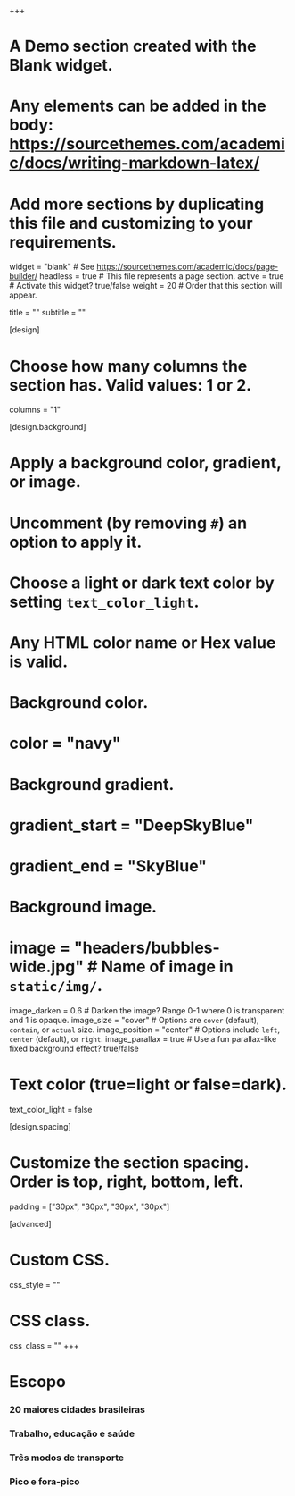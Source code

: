 +++
# A Demo section created with the Blank widget.
# Any elements can be added in the body: https://sourcethemes.com/academic/docs/writing-markdown-latex/
# Add more sections by duplicating this file and customizing to your requirements.

widget = "blank"  # See https://sourcethemes.com/academic/docs/page-builder/
headless = true  # This file represents a page section.
active = true  # Activate this widget? true/false
weight = 20  # Order that this section will appear.

title = ""
subtitle = ""

[design]
  # Choose how many columns the section has. Valid values: 1 or 2.
  columns = "1"

[design.background]
  # Apply a background color, gradient, or image.
  #   Uncomment (by removing `#`) an option to apply it.
  #   Choose a light or dark text color by setting `text_color_light`.
  #   Any HTML color name or Hex value is valid.

  # Background color.
  # color = "navy"
  
  # Background gradient.
  # gradient_start = "DeepSkyBlue"
  # gradient_end = "SkyBlue"
  
  # Background image.
  # image = "headers/bubbles-wide.jpg"  # Name of image in `static/img/`.
  image_darken = 0.6  # Darken the image? Range 0-1 where 0 is transparent and 1 is opaque.
  image_size = "cover"  #  Options are `cover` (default), `contain`, or `actual` size.
  image_position = "center"  # Options include `left`, `center` (default), or `right`.
  image_parallax = true  # Use a fun parallax-like fixed background effect? true/false

  # Text color (true=light or false=dark).
  text_color_light = false

[design.spacing]
  # Customize the section spacing. Order is top, right, bottom, left.
  padding = ["30px", "30px", "30px", "30px"]

[advanced]
 # Custom CSS. 
 css_style = ""
 
 # CSS class.
 css_class = ""
+++

<div class="container">
  <div class="row featurette">
  <div class="col-md-12 section-heading">
    <h1>Escopo</h1>
  </div>
  <div class="col-md-12">
  </div>
  <div class="col-12 col-sm-2">
    <div class = "icon"><i class="fas fa-city fa-4x"></i></div>
    <h3>20 maiores cidades brasileiras</h3>
  </div>
  <div class="col-12 col-sm-4">
    <div class = "icon"><i class="fas fa-building fa-4x"></i></div>
    <div class = "icon"><i class="fas fa-school fa-4x"></i></div>
    <div class = "icon"><i class="fas fa-hospital fa-4x"></i></div>
    <h3>Trabalho, educação e saúde</h3>
  </div>
    <div class="col-12 col-sm-4">
    <div class = "icon"><i class="fas fa-bus fa-4x"></i></div>
    <div class = "icon"><i class="fas fa-walking fa-4x"></i></div>
    <div class = "icon"><i class="fas fa-bicycle fa-4x"></i></div>
    <h3>Três modos de transporte</h3>
  </div>
  <div class="col-12 col-sm-2">
    <div class = "icon"><i class="fas fa-clock fa-4x"></i></div>
    <h3>Pico e  fora-pico</h3>
  </div>
  </div>
  </div>
